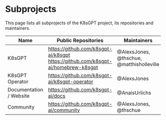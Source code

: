 # Subprojects

This page lists all subprojects of the K8sGPT project, its repositories and maintainers.

| Name                    | Public Repositories                                                                     | Maintainers                               | 
|-------------------------|-----------------------------------------------------------------------------------------|-------------------------------------------|
| K8sGPT                  | https://github.com/k8sgpt-ai/k8sgpt <br /> https://github.com/k8sgpt-ai/homebrew-k8sgpt | @AlexsJones, @thschue, @matthisholleville |
| K8sGPT Operator         | https://github.com/k8sgpt-ai/k8sgpt-operator                                            | @AlexsJones                               |
| Documentation / Website | https://github.com/k8sgpt-ai/docs                                                       | @AnaisUrlichs                             |
| Community               | https://github.com/k8sgpt-ai/community                                                  | @AlexsJones, @thschue                     |
